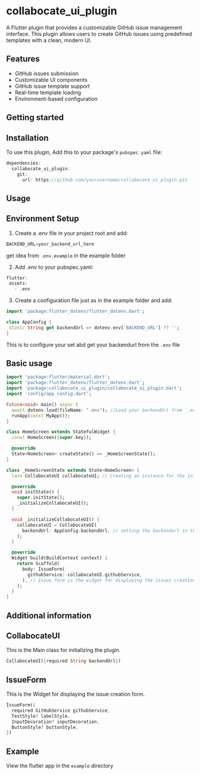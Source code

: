 # collabocate_ui_plugin
A Flutter plugin that provides a customizable GitHub issue management interface. This plugin allows users to create GitHub issues using predefined templates with a clean, modern UI.

## Features
- GitHub issues submission
- Customizable UI components
- GitHub issue template support
- Real-time template loading
- Environment-based configuration

## Getting started
## Installation
To use this plugin, Add this to your package's `pubspec.yaml` file:
```dart
dependencies:
  collabocate_ui_plugin:
    git:
      url: https://github.com/yourusername/collabocate_ui_plugin.git
```

## Usage
## Environment Setup
1. Create a .env file in your project root and add:
```dart
BACKEND_URL=your_backend_url_here
```
get idea from `.env.example` in the example folder

2. Add .env to your pubspec.yaml:
 ```dart
flutter:
  assets:
    - .env
```
3. Create a configuration file just as in the example folder and add:
 ```dart
import 'package:flutter_dotenv/flutter_dotenv.dart';

class AppConfig {
  static String get backendUrl => dotenv.env['BACKEND_URL'] ?? '';
}
```
This is to configure your set abd get your backendurl from the `.env` file

## Basic usage
```dart
import 'package:flutter/material.dart';
import 'package:flutter_dotenv/flutter_dotenv.dart';
import 'package:collabocate_ui_plugin/collabocate_ui_plugin.dart';
import 'config/app_config.dart';

Future<void> main() async {
  await dotenv.load(fileName: ".env"); //Load your backendUrl from `.env` file.
  runApp(const MyApp());
}

class HomeScreen extends StatefulWidget {
  const HomeScreen({super.key});

  @override
  State<HomeScreen> createState() => _HomeScreenState();
}

class _HomeScreenState extends State<HomeScreen> {
  late CollabocateUI collabocateUI; // Creating an instance for the initialization of the API server from Collabocate plugin

  @override
  void initState() {
    super.initState();
    _initializeCollabocateUI();
  }

  void _initializeCollabocateUI() {
    collabocateUI = CollabocateUI(
      backendUrl: AppConfig.backendUrl, // setting the backendurl in the instance
    );
  }

  @override
  Widget build(BuildContext context) {
    return Scaffold(
      body: IssueForm(
        githubService: collabocateUI.githubService, 
      ), // Issue form is the widget for displaying the issues creation form
    );
  }
}
```


## Additional information
## CollabocateUI
This is the Main class for initializing the plugin.
```dart
CollabocateUI({required String backendUrl})
```
## IssueForm
This is the Widget for displaying the issue creation form.
```dart
IssueForm({
  required GitHubService githubService,
  TextStyle? labelStyle,
  InputDecoration? inputDecoration,
  ButtonStyle? buttonStyle,
})
```
## Example
View the flutter app in the `example` directory
